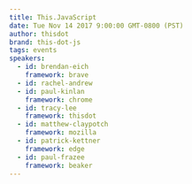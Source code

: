 ```yaml
---
title: This.JavaScript
date: Tue Nov 14 2017 9:00:00 GMT-0800 (PST)
author: thisdot
brand: this-dot-js
tags: events
speakers:
  - id: brendan-eich
    framework: brave
  - id: rachel-andrew
  - id: paul-kinlan
    framework: chrome
  - id: tracy-lee
    framework: thisdot
  - id: matthew-claypotch
    framework: mozilla
  - id: patrick-kettner
    framework: edge
  - id: paul-frazee
    framework: beaker
---
```

